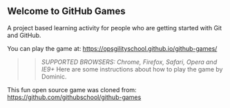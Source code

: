 ## Welcome to GitHub Games

A project based learning activity for people who are getting started with Git and GitHub.

You can play the game at: https://opsgilityschool.github.io/github-games/

>> _*SUPPORTED BROWSERS*: Chrome, Firefox, Safari, Opera and IE9+_
Here are some instructions about how to play the game by Dominic.

This fun open source game was cloned from: https://github.com/githubschool/github-games

